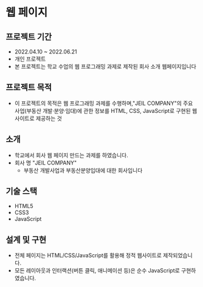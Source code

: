# 웹 페이지 
## 프로젝트 기간
* 2022.04.10 ~ 2022.06.21
* 개인 프로젝트
* 본 프로젝트는 학교 수업의 웹 프로그래밍 과제로 제작된 회사 소개 웹페이지입니다
## 프로젝트 목적
* 이 프로젝트의 목적은 웹 프로그래밍 과제를 수행하며,"JEIL COMPANY"의 주요 사업(부동산 개발·분양·임대)에 관한 정보를 HTML, CSS, JavaScript로 구현된 웹사이트로 제공하는 것
## 소개
* 학교에서 회사 웹 페이지 만드는 과제를 하였습니다. 
* 회사 명 "JEIL COMPANY"
    - 부동산 개발사업과 부동산분양입대에 대한 회사입니다
 
## 기술 스택
- HTML5
- CSS3
- JavaScript

## 설계 및 구현
* 전체 페이지는 HTML/CSS/JavaScript를 활용해 정적 웹사이트로 제작되었습니다.
* 모든 레이아웃과 인터랙션(버튼 클릭, 애니메이션 등)은 순수 JavaScript로 구현하였습니다.
